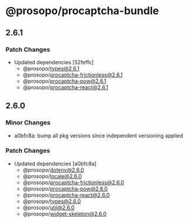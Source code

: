 # @prosopo/procaptcha-bundle

## 2.6.1

### Patch Changes

- Updated dependencies [52feffc]
  - @prosopo/types@2.6.1
  - @prosopo/procaptcha-frictionless@2.6.1
  - @prosopo/procaptcha-pow@2.6.1
  - @prosopo/procaptcha-react@2.6.1

## 2.6.0

### Minor Changes

- a0bfc8a: bump all pkg versions since independent versioning applied

### Patch Changes

- Updated dependencies [a0bfc8a]
  - @prosopo/dotenv@2.6.0
  - @prosopo/locale@2.6.0
  - @prosopo/procaptcha-frictionless@2.6.0
  - @prosopo/procaptcha-pow@2.6.0
  - @prosopo/procaptcha-react@2.6.0
  - @prosopo/types@2.6.0
  - @prosopo/util@2.6.0
  - @prosopo/widget-skeleton@2.6.0
